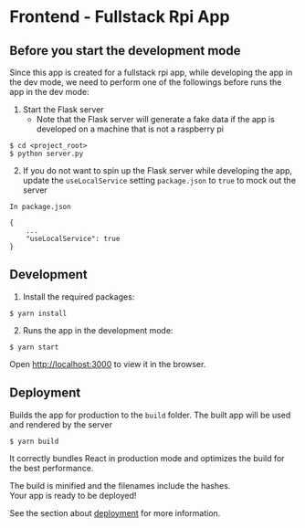 # Frontend - Fullstack Rpi App


## Before you start the development mode
Since this app is created for a fullstack rpi app, while developing the app in
the dev mode, we need to perform one of the followings before runs the app in the dev mode:

1. Start the Flask server
   * Note that the Flask server will generate a fake data if the app is developed
   on a machine that is not a raspberry pi

```
$ cd <project_root>
$ python server.py
```

2. If you do not want to spin up the Flask server while developing the app, 
update the `useLocalService` setting `package.json` to `true` to mock out the server

```
In package.json

{
    ...
    "useLocalService": true
}

```

## Development

1. Install the required packages:

```
$ yarn install
```

2. Runs the app in the development mode:

```
$ yarn start
```

Open [http://localhost:3000](http://localhost:3000) to view it in the browser.

## Deployment

Builds the app for production to the `build` folder. The built app will be used and rendered by the server

```
$ yarn build
```

It correctly bundles React in production mode and optimizes the build for the best performance.

The build is minified and the filenames include the hashes.<br />
Your app is ready to be deployed!

See the section about [deployment](https://facebook.github.io/create-react-app/docs/deployment) for more information.